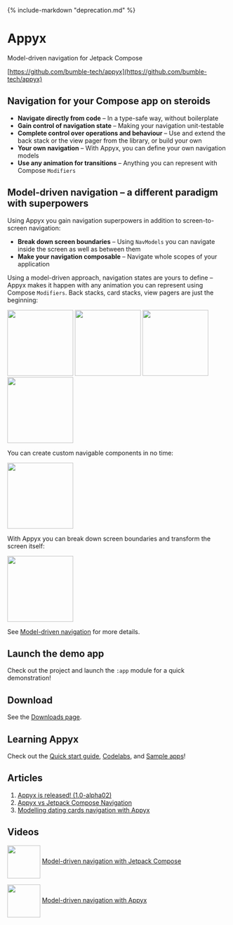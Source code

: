{% include-markdown "deprecation.md" %}

# Appyx

Model-driven navigation for Jetpack Compose

[https://github.com/bumble-tech/appyx](https://github.com/bumble-tech/appyx)

## Navigation for your Compose app on steroids

- **Navigate directly from code** – In a type-safe way, without boilerplate
- **Gain control of navigation state** – Making your navigation unit-testable
- **Complete control over operations and behaviour** – Use and extend the back stack or the view pager from the library, or build your own 
- **Your own navigation** – With Appyx, you can define your own navigation models
- **Use any animation for transitions** – Anything you can represent with Compose `Modifiers`

## Model-driven navigation – a different paradigm with superpowers

Using Appyx you gain navigation superpowers in addition to screen-to-screen navigation:

- **Break down screen boundaries** – Using `NavModels` you can navigate inside the screen as well as between them
- **Make your navigation composable** – Navigate whole scopes of your application 

Using a model-driven approach, navigation states are yours to define – Appyx makes it happen with any animation you can represent using Compose `Modifiers`. Back stacks, card stacks, view pagers are just the beginning:

<img src="https://i.imgur.com/8gy3Ghb.gif" width="150"> <img src="https://i.imgur.com/Kj0P85H.gif" width="150"> <img src="https://i.imgur.com/N8rEPrJ.gif" width="150"> <img src="https://i.imgur.com/esLXh61.gif" width="150">


You can create custom navigable components in no time:

<img src="https://cdn-images-1.medium.com/max/1600/1*mEg8Ebem3Hd2knQSA0yI1A.gif" width="150">


With Appyx you can break down screen boundaries and transform the screen itself:

<img src="https://i.imgur.com/EKjwaqW.gif" width="150">

See [Model-driven navigation](navigation/model-driven-navigation.md) for more details.

## Launch the demo app

Check out the project and launch the `:app` module for a quick demonstration!

## Download

See the [Downloads page](releases/downloads.md).

## Learning Appyx

Check out the [Quick start guide](how-to-use-appyx/quick-start.md), [Codelabs](how-to-use-appyx/codelabs.md), and [Sample apps](how-to-use-appyx/sample-apps.md)!

## Articles

1. [Appyx is released! (1.0-alpha02)](https://medium.com/bumble-tech/appyx-is-released-1-0-alpha02-41a27ad3b0cd)
2. [Appyx vs Jetpack Compose Navigation](https://medium.com/bumble-tech/appyx-vs-jetpack-compose-navigation-b91bd23369f2)
3. [Modelling dating cards navigation with Appyx](https://medium.com/bumble-tech/modelling-dating-cards-navigation-with-appyx-ab68313d27f6)

## Videos

<img style="vertical-align:middle" src="https://i.imgur.com/NocSZPu.png" width="75" /> [Model-driven navigation with Jetpack Compose](https://www.droidcon.com/2022/09/29/model-driven-navigation-with-jetpack-compose-from-zero-to-hero/) 

<img style="vertical-align:middle" src="https://i.imgur.com/bgNLFnD.png" width="75" /> [Model-driven navigation with Appyx](https://www.droidcon.com/2022/11/15/model-driven-navigation-with-appyx-from-zero-to-hero/)

